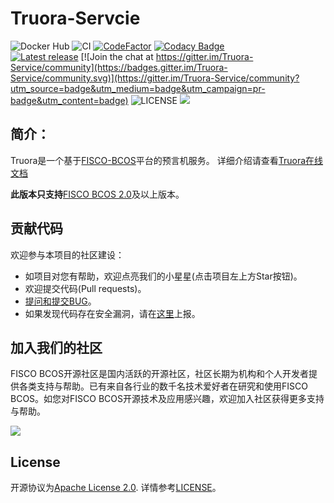 # Truora-Servcie

![Docker Hub](https://github.com/WeBankBlockchain/Truora-Service/workflows/Docker%20Hub/badge.svg)
![CI](https://github.com/WeBankBlockchain/Truora-Service/workflows/CI/badge.svg)
[![CodeFactor](https://www.codefactor.io/repository/github/webankblockchain/truora-service/badge)](https://www.codefactor.io/repository/github/webankblockchain/truora-service)
[![Codacy Badge](https://app.codacy.com/project/badge/Grade/8f8d7f6ba47f404d94f786dc505c9797)](https://www.codacy.com/gh/WeBankBlockchain/Truora-Service/dashboard?utm_source=github.com&amp;utm_medium=referral&amp;utm_content=WeBankBlockchain/Truora-Service&amp;utm_campaign=Badge_Grade)
<br />
[![Latest release](https://img.shields.io/github/release/WeBankBlockchain/Truora-Service.svg)](https://github.com/WeBankBlockchain/Truora-Service/releases/latest)
[![Join the chat at https://gitter.im/Truora-Service/community](https://badges.gitter.im/Truora-Service/community.svg)](https://gitter.im/Truora-Service/community?utm_source=badge&utm_medium=badge&utm_campaign=pr-badge&utm_content=badge)
![LICENSE](https://img.shields.io/github/license/WeBankBlockchain/Truora-Service)
<a href="https://github.com/WeBankBlockchain/Truora-Service"><img src="https://sloc.xyz/github/WeBankBlockchain/Truora-Service" /></a>

## 简介：  
   
   Truora是一个基于[FISCO-BCOS](https://github.com/FISCO-BCOS/FISCO-BCOS)平台的预言机服务。
   详细介绍请查看[Truora在线文档](https://truora.readthedocs.io/)

   
**此版本只支持**[FISCO BCOS 2.0](https://fisco-bcos-documentation.readthedocs.io/zh_CN/latest/)及以上版本。

       
## 贡献代码
欢迎参与本项目的社区建设：
- 如项目对您有帮助，欢迎点亮我们的小星星(点击项目左上方Star按钮)。
- 欢迎提交代码(Pull requests)。
- [提问和提交BUG](https://github.com/WeBankBlockchain/Truora-Service/issues)。
- 如果发现代码存在安全漏洞，请在[这里](https://security.webank.com)上报。

## 加入我们的社区

FISCO BCOS开源社区是国内活跃的开源社区，社区长期为机构和个人开发者提供各类支持与帮助。已有来自各行业的数千名技术爱好者在研究和使用FISCO BCOS。如您对FISCO BCOS开源技术及应用感兴趣，欢迎加入社区获得更多支持与帮助。


![](https://media.githubusercontent.com/media/FISCO-BCOS/LargeFiles/master/images/QR_image.png)

## License

开源协议为[Apache License 2.0](http://www.apache.org/licenses/). 详情参考[LICENSE](../LICENSE)。
